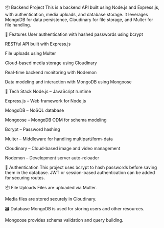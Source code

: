 📦 Backend Project
This is a backend API built using Node.js and Express.js, with authentication, media uploads, and database storage. It leverages MongoDB for data persistence, Cloudinary for file storage, and Multer for file handling.


🚀 Features
User authentication with hashed passwords using bcrypt

RESTful API built with Express.js

File uploads using Multer

Cloud-based media storage using Cloudinary

Real-time backend monitoring with Nodemon

Data modeling and interaction with MongoDB using Mongoose


🧰 Tech Stack
Node.js – JavaScript runtime

Express.js – Web framework for Node.js

MongoDB – NoSQL database

Mongoose – MongoDB ODM for schema modeling

Bcrypt – Password hashing

Multer – Middleware for handling multipart/form-data

Cloudinary – Cloud-based image and video management

Nodemon – Development server auto-reloader

🔐 Authentication
This project uses bcrypt to hash passwords before saving them in the database. JWT or session-based authentication can be added for securing routes.


📦 File Uploads
Files are uploaded via Multer.

Media files are stored securely in Cloudinary.

🗃️ Database
MongoDB is used for storing users and other resources.

Mongoose provides schema validation and query building.



